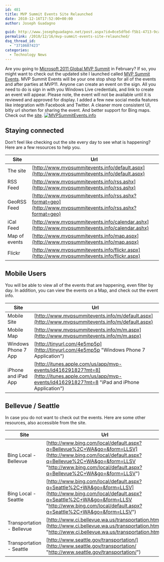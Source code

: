 ```yaml
---
id: 481
title: MVP Summit Events Site Relaunched
date: 2010-12-16T17:52:00+00:00
author: Joseph Guadagno

guid: http://www.josephguadagno.net/post.aspx?id=0ce5dfbd-f5b1-4713-9ca6-bee784cb3cf5
permalink: /2010/12/16/mvp-summit-events-site-relaunched/
dsq_thread_id:
  - "3710607423"
categories:
  - Technology News
---
```

Are you going to [Microsoft 2011 Global MVP Summit](http://2011mvpsummit.com) in February? If so, you might want to check out the updated site I launched called [MVP Summit Events](http://mvpsummitevents.info). MVP Summit Events will be your one stop shop for all of the events and after parties at MVP11. Anyone can create an event on the sign. All you need to do is sign in with you Windows Live credentials, and link to create an event will appear. Please note, the event will not be available until it is reviewed and approved for display. I added a few new social media features like integration with Facebook and Twitter. A cleaner more consistent UI, bitly url shorten for sharing the event. And better support for Bing maps. Check out the [site](http://mvpsummitevents.info). [![MVPSummitEvents.info](https://www.josephguadagno.net/wp-content/uploads/2015/03/image_1.png "MVPSummitEvents.info")](http://mvpsummitevents.info "MVP Summit Events")

## Staying connected

Don’t feel like checking out the site every day to see what is happening? Here are a few resources to help you.

|Site|Url|
|--- |--- |
|The site|[http://www.mvpsummitevents.info/default.aspx](http://www.mvpsummitevents.info/default.aspx)|
|RSS Feed|[http://www.mvpsummitevents.info/rss.ashx](http://www.mvpsummitevents.info/rss.ashx)|
|GeoRSS Feed|[http://www.mvpsummitevents.info/rss.ashx?format=geo](http://www.mvpsummitevents.info/rss.ashx?format=geo)|
|iCal Feed|[http://www.mvpsummitevents.info/calendar.ashx](http://www.mvpsummitevents.info/calendar.ashx)|
|Map of events|[http://www.mvpsummitevents.info/map.aspx](http://www.mvpsummitevents.info/map.aspx)|
|Flickr|[http://www.mvpsummitevents.info/flickr.aspx](http://www.mvpsummitevents.info/flickr.aspx)|

## Mobile Users

You will be able to view all of the events that are happening, even filter by day. In addition, you can view the events on a Map, and check out the event info.

|Site|Url|
|--- |--- |
|Mobile Site|[http://www.mvpsummitevents.info/m/default.aspx](http://www.mvpsummitevents.info/m/default.aspx)|
|Mobile Map|[http://www.mvpsummitevents.info/m/m.aspx](http://www.mvpsummitevents.info/m/m.aspx)|
|Windows Phone 7 App|[http://tinyurl.com/4e5mp5p](http://tinyurl.com/4e5mp5p "Windows Phone 7 Application")|
|iPhone and iPad App|[http://itunes.apple.com/us/app/mvp-events/id416291827?mt=8](http://itunes.apple.com/us/app/mvp-events/id416291827?mt=8 "iPad and iPhone Application")|

## Bellevue / Seattle

In case you do not want to check out the events. Here are some other resources, also accessible from the site.

|Site|Url|
|--- |--- |
|Bing Local - Bellevue|[http://www.bing.com/local/default.aspx?q=Bellevue%2C+WA&go=&form=LLSV](http://www.bing.com/local/default.aspx?q=Bellevue%2C+WA&go=&form=LLSV "http://www.bing.com/local/default.aspx?q=Bellevue%2C+WA&go=&form=LLSV")|
|Bing Local - Seattle|[http://www.bing.com/local/default.aspx?q=Seattle%2C+WA&go=&form=LLSV](http://www.bing.com/local/default.aspx?q=Seattle%2C+WA&go=&form=LLSV "http://www.bing.com/local/default.aspx?q=Seattle%2C+WA&go=&form=LLSV")|
|Transportation - Bellevue|[http://www.ci.bellevue.wa.us/transportation.htm](http://www.ci.bellevue.wa.us/transportation.htm "http://www.ci.bellevue.wa.us/transportation.htm")|
|Transportation - Seattle|[http://www.seattle.gov/transportation/](http://www.seattle.gov/transportation/ "http://www.seattle.gov/transportation/")|
